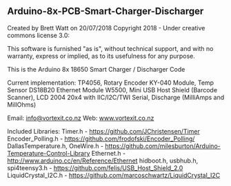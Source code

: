 Arduino-8x-PCB-Smart-Charger-Discharger
---------------------------------------------------------------------------
Created by Brett Watt on 20/07/2018
Copyright 2018 - Under creative commons license 3.0:

This software is furnished "as is", without technical support, and with no 
warranty, express or implied, as to its usefulness for any purpose.
 
This is the Arduino 8x 18650 Smart Charger / Discharger Code

Current implementation: 
TP4056, Rotary Encoder KY-040 Module, Temp Sensor DS18B20
Ethernet Module W5500, Mini USB Host Shield (Barcode Scanner), 
LCD 2004 20x4 with IIC/I2C/TWI Serial, Discharge (MilliAmps and MillOhms)

Email: info@vortexit.co.nz 
Web: www.vortexit.co.nz

Included Libraries:
Timer.h - https://github.com/JChristensen/Timer
Encoder_Polling.h - https://github.com/frodofski/Encoder_Polling/
DallasTemperature.h, OneWire.h - https://github.com/milesburton/Arduino-Temperature-Control-Library
Ethernet.h - http://www.arduino.cc/en/Reference/Ethernet
hidboot.h, usbhub.h, spi4teensy3.h - https://github.com/felis/USB_Host_Shield_2.0
LiquidCrystal_I2C.h - https://github.com/marcoschwartz/LiquidCrystal_I2C
